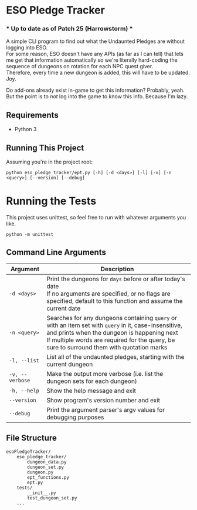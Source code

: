 # ESO Pledge Tracker

### \* Up to date as of Patch 25 (Harrowstorm) \*

A simple CLI program to find out what the Undaunted Pledges are without logging into ESO.  
For some reason, ESO doesn't have any APIs (as far as I can tell) that lets me get that information automatically so we're literally hard-coding the sequence of dungeons on rotation for each NPC quest giver.  
Therefore, every time a new dungeon is added, this will have to be updated. Joy.

Do add-ons already exist in-game to get this information? Probably, yeah. But the point is to _not_ log into the game to know this info. Because I'm lazy.

## Requirements

- Python 3

## Running This Project
Assuming you're in the project root:

`python eso_pledge_tracker/ept.py [-h] [-d <days>] [-l] [-v] [-n <query>] [--version] [--debug]`

# Running the Tests
This project uses unittest, so feel free to run with whatever arguments you like.

`python -m unittest`

## Command Line Arguments

| Argument | Description |
| --- | --- |
| `-d <days>` | Print the dungeons for `days` before or after today's date<br>If no arguments are specified, or no flags are specified, default to this function and assume the current date |
| `-n <query>` | Searches for any dungeons containing `query` or with an item set with `query` in it, case-insensitive, and prints when the dungeon is happening next<br>If multiple words are required for the query, be sure to surround them with quotation marks |
| `-l, --list`     | List all of the undaunted pledges, starting with the current dungeon |
| `-v, --verbose`  | Make the output more verbose (i.e. list the dungeon sets for each dungeon) |
| `-h, --help`     | Show the help message and exit |
| `--version`      | Show program's version number and exit |
| `--debug`        | Print the argument parser's argv values for debugging purposes |

## File Structure

```
esoPledgeTracker/
    eso_pledge_tracker/
        dungeon_data.py
        dungeon_set.py
        dungeon.py
        ept_functions.py
        ept.py
    tests/
        __init__.py
        test_dungeon_set.py
    ...
```

